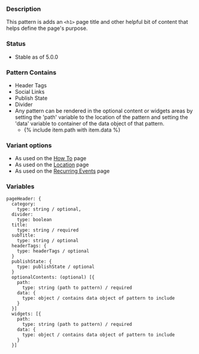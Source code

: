 ### Description
This pattern is adds an `<h1>` page title and other helpful bit of content that helps define the page's purpose.

### Status
* Stable as of 5.0.0

### Pattern Contains
* Header Tags
* Social Links
* Publish State
* Divider
* Any pattern can be rendered in the optional content or widgets areas by setting the 'path' variable to the location of the pattern and setting the 'data' variable to container of the data object of that pattern.  
  * {% include item.path with item.data %}

### Variant options
* As used on the [How To](./?p=organisms-page-header-for-howto) page 
* As used on the [Location](./?p=organisms-page-header-for-location) page 
* As used on the [Recurring Events](./?p=organisms-page-header-for-event) page 


### Variables
~~~
pageHeader: {
  category: 
    type: string / optional,
  divider: 
    type: boolean
  title:
    type: string / required
  subTitle:
    type: string / optional
  headerTags: {
    type: headerTags / optional
  }
  publishState: {
    type: publishState / optional
  }
  optionalContents: (optional) [{
    path:
      type: string (path to pattern) / required
    data: {
      type: object / contains data object of pattern to include
    }
  }]
  widgets: [{
    path:
      type: string (path to pattern) / required
    data: {
      type: object / contains data object of pattern to include
    }
  }]
~~~
